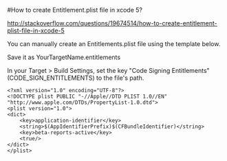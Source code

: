 #How to create Entitlement.plist file in xcode 5?

http://stackoverflow.com/questions/19674514/how-to-create-entitlement-plist-file-in-xcode-5

You can manually create an Entitlements.plist file using the template below.

Save it as YourTargetName.entitlements

In your Target > Build Settings, set the key "Code Signing Entitlements" (CODE_SIGN_ENTITLEMENTS) to the file's path.

	<?xml version="1.0" encoding="UTF-8"?>
	<!DOCTYPE plist PUBLIC "-//Apple//DTD PLIST 1.0//EN" "http://www.apple.com/DTDs/PropertyList-1.0.dtd">
	<plist version="1.0">
	<dict>
	    <key>application-identifier</key>
	    <string>$(AppIdentifierPrefix)$(CFBundleIdentifier)</string>
	    <key>beta-reports-active</key>
	    <true/>
	</dict>
	</plist>